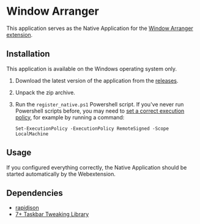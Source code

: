 # Window Arranger

This application serves as the Native Application for the [Window Arranger extension](https://github.com/pragacz/window-arranger-webext).

## Installation

This application is available on the Windows operating system only.

1. Download the latest version of the application from the [releases](https://github.com/pragacz/window-arranger-native/releases/).
2. Unpack the zip archive.
3. Run the `register_native.ps1` Powershell script. If you've never run Powershell scripts before, you may need to [set a correct execution policy](https://docs.microsoft.com/en-us/powershell/module/microsoft.powershell.security/set-executionpolicy?view=powershell-7#example-1--set-an-execution-policy), for example by running a command:
	
	`Set-ExecutionPolicy -ExecutionPolicy RemoteSigned -Scope LocalMachine`

## Usage

If you configured everything correctly, the Native Application should be started automatically by the Webextension.

## Dependencies

- [rapidjson](https://rapidjson.org/)
- [7+ Taskbar Tweaking Library](https://rammichael.com/7-taskbar-tweaking-library)
